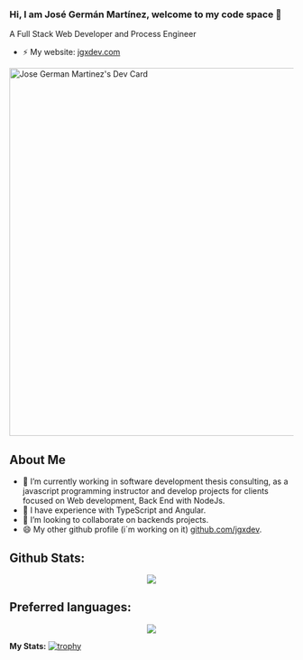 ### Hi, I am José Germán Martínez, welcome to my code space 👋
A Full Stack Web Developer and Process Engineer
- ⚡ My website: [jgxdev.com](https://jgxdev.com)

<a href="https://app.daily.dev/jgxdev"><img src="https://api.daily.dev/devcards/v2/PsIBCeMLwqPz5EVHC5AO8.png?type=wide&r=dr5" width="652" alt="Jose German Martinez's Dev Card"/></a>
## About Me

- 🔭 I’m currently working in software development thesis consulting, as a javascript programming instructor and develop projects for clients focused on Web development, Back End with NodeJs.
- 🌱 I have experience with TypeScript and Angular.
- 👯 I’m looking to collaborate on backends projects.
- 😄 My other github profile (i´m working on it) [github.com/jgxdev](https://github.com/jgxdev).

##  Github Stats:

<p align="center">
  <img src="https://github-readme-stats.vercel.app/api?username=josegermanx&hide=stars&show_icons=true&theme=ligth&line_height=32">
</p>

##  Preferred languages:
<p align="center">
  <img src="https://github-readme-stats.vercel.app/api/top-langs/?username=josegermanx&count_private=true&theme=ligth">
</p>

**My Stats:**
[![trophy](https://github-profile-trophy.vercel.app/?username=josegermanx)](https://github.com/ryo-ma/github-profile-trophy)

